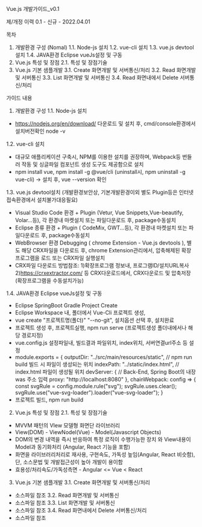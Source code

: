 Vue.js 개발가이드_v0.1

제/개정 이력
0.1 - 신규 - 2022.04.01 

목차
1. 개발환경 구성 (Nomal)
1.1. Node-js 설치
1.2. vue-cli 설치
1.3. vue.js devtool설치
1.4. JAVA환경 Eclipse vueJs설정 및 구동
2. Vue.js 특성 및 장점
2.1. 특성 및 장점기술
3. Vue.js 기본 샘플개발
3.1. Create 화면개발 및 서버통신/처리
3.2. Read 화면개발 및 서버통신
3.3. List 화면개발 및 서버통신
3.4. Read 화면내에서 Delete 서버통신/처리

가이드 내용
1. 개발환경 구성
1.1. Node-js 설치
- https://nodejs.org/en/download/ 다운로드 및 설치 후,  cmd/console환경에서 설치버전확인 node -v

1.2. vue-cli 설치
- 대규모 애플리케이션 구축시, NPM를 이용한 설치를 권장하며, Webpack등 번들러 작동 및 싱글파일 컴포넌트 생성 도구도 제공함으로 설치
- npm install vue, npm install -g @vue/cli (uninstall시, npm uninstall -g vue-cli) -> 설치 후, vue --version 확인

1.3. vue.js devtool설치 (개발환경보안상, 기본개발환경이외 별도 Plugin등은 인터넷접속환경에서 설치불가대응필요)
- Visual Studio Code 환경 + Plugin (Vetur, Vue Snippets,Vue-beautify, Volar...등), 각 환경내 마켓설치 또는 파일다운로드 후, package수동설치
- Eclipse 종류 환경 + Plugin ( CodeMix, GWT...등), 각 환경내 마켓설치 또는 파일다운로드 후, package수동설치
- WebBrowser 환경 Debugging ( chrome Extension - Vue.js devtools ), 별도 해당 CRX파일을 다운로드 후, chrome Extension관리에서, 압축해제된 확장 프로그램을 로드 또는 CRX파일 실행설치
- CRX파일 다운로드 방법참조: 1)확장프로그램 정보내, 프로그램ID/설치URL복사 2)https://crxextractor.com/ 등 CRX다운로드에서, CRX다운로드 및 압축저장  (확장프로그램을 수동설치가능)

1.4. JAVA환경 Eclipse vueJs설정 및 구동
- Eclipse SpringBoot Gradle Project Create
- Eclipse Workspace 내, 폴더에서 Vue-Cli 프로젝트 생성, 
- vue create "프로젝트명(폴더)" "--no-git", 설치옵션 선택 후, 설치완료
- 프로젝트 생성 후, 프로젝트실행, npm run serve (프로젝트생성 폴더내에서나 해당 경로지정)
- vue.config.js 설정파일내, 빌드결과 파일위치, index위치, 서버연결url주소 등 설정
- module.exports = {
	outputDir: "../src/main/resources/static", // npm run build 빌드 시 파일이 생성되는 위치 
	indexPath: "../static/index.html", // index.html 파일이 생성될 위치 
	devServer: { 
		// Back-End, Spring Boot의 내장 was 주소 입력 
		proxy: "http://localhost:8080" 
	}, 
	chainWebpack: config => { 
		const svgRule = config.module.rule("svg"); 
		svgRule.uses.clear(); 
		svgRule.use("vue-svg-loader").loader("vue-svg-loader"); 
	}
- 프로젝트 빌드, npm run build

2. Vue.js 특성 및 장점
2.1. 특성 및 장점기술
- MVVM 패턴의 VIew 모델형 화면단 라이브러리
- View(DOM) - ViewNodel(Vue) - Model(Javascript Objects)
- DOM의 변경 내역을 즉시 반응하여 특정 로직이 수행가능한 장치 와 View내용이 Model과 동기화처리 (Angular, React 기능을 포함)
- 화면을 라이브러리처리로 재사용, 구현속도, 가독성 높임(Angular, React 비슷함),  단, 소스문법 및 개발접근성이 높아 개발이 용이함
- 효용성/처리속도/가독성측면 - Angular <= Vue < React

3. Vue.js 기본 샘플개발
3.1. Create 화면개발 및 서버통신/처리
- 소스파일 참조 
3.2. Read 화면개발 및 서버통신
- 소스파일 참조
3.3. List 화면개발 및 서버통신
- 소스파일 참조
3.4. Read 화면내에서 Delete 서버통신/처리
- 소스파일 참조
